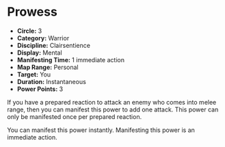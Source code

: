 # Prowess

- **Circle:** 3
- **Category:** Warrior
- **Discipline:** Clairsentience
- **Display:** Mental
- **Manifesting Time:** 1 immediate action
- **Map Range:** Personal
- **Target:** You
- **Duration:** Instantaneous
- **Power Points:** 3

If you have a prepared reaction to attack an enemy who comes into melee range, then you can manifest this power to add one attack. This power can only be manifested once per prepared reaction.

You can manifest this power instantly. Manifesting this power is an immediate action.
